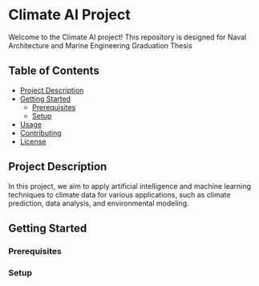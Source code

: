 # Climate AI Project

Welcome to the Climate AI project! This repository is designed for Naval Architecture and Marine Engineering Graduation Thesis

## Table of Contents
- [Project Description](#project-description)
- [Getting Started](#getting-started)
  - [Prerequisites](#prerequisites)
  - [Setup](#setup)
- [Usage](#usage)
- [Contributing](#contributing)
- [License](#license)

## Project Description

In this project, we aim to apply artificial intelligence and machine learning techniques to climate data for various applications, such as climate prediction, data analysis, and environmental modeling.

## Getting Started

### Prerequisites

### Setup

    


